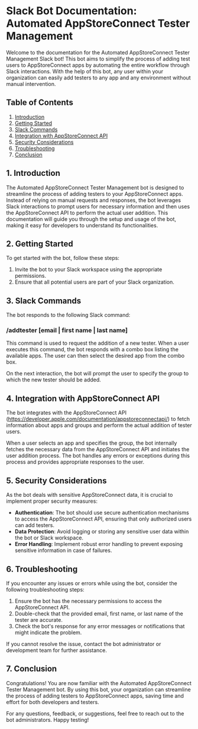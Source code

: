 # Slack Bot Documentation: Automated AppStoreConnect Tester Management

Welcome to the documentation for the Automated AppStoreConnect Tester Management Slack bot! This bot aims to simplify the process of adding test users to AppStoreConnect apps by automating the entire workflow through Slack interactions. With the help of this bot, any user within your organization can easily add testers to any app and any environment without manual intervention.

## Table of Contents
1. [Introduction](#1-introduction)
2. [Getting Started](#2-getting-started)
3. [Slack Commands](#3-slack-commands)
4. [Integration with AppStoreConnect API](#integration-with-appstoreconnect-api)
5. [Security Considerations](#5-security-considerations)
6. [Troubleshooting](#6-troubleshooting)
7. [Conclusion](#7-conclusion)

## 1. Introduction
The Automated AppStoreConnect Tester Management bot is designed to streamline the process of adding testers to your AppStoreConnect apps. Instead of relying on manual requests and responses, the bot leverages Slack interactions to prompt users for necessary information and then uses the AppStoreConnect API to perform the actual user addition. This documentation will guide you through the setup and usage of the bot, making it easy for developers to understand its functionalities.

## 2. Getting Started
To get started with the bot, follow these steps:

1. Invite the bot to your Slack workspace using the appropriate permissions.
2. Ensure that all potential users are part of your Slack organization.

## 3. Slack Commands
The bot responds to the following Slack command:

### /addtester [email | first name | last name]
This command is used to request the addition of a new tester. When a user executes this command, the bot responds with a combo box listing the available apps. The user can then select the desired app from the combo box.

On the next interaction, the bot will prompt the user to specify the group to which the new tester should be added.

## 4. Integration with AppStoreConnect API
The bot integrates with the AppStoreConnect API (https://developer.apple.com/documentation/appstoreconnectapi/) to fetch information about apps and groups and perform the actual addition of tester users.

When a user selects an app and specifies the group, the bot internally fetches the necessary data from the AppStoreConnect API and initiates the user addition process. The bot handles any errors or exceptions during this process and provides appropriate responses to the user.

## 5. Security Considerations
As the bot deals with sensitive AppStoreConnect data, it is crucial to implement proper security measures:

- **Authentication**: The bot should use secure authentication mechanisms to access the AppStoreConnect API, ensuring that only authorized users can add testers.
- **Data Protection**: Avoid logging or storing any sensitive user data within the bot or Slack workspace.
- **Error Handling**: Implement robust error handling to prevent exposing sensitive information in case of failures.

## 6. Troubleshooting
If you encounter any issues or errors while using the bot, consider the following troubleshooting steps:

1. Ensure the bot has the necessary permissions to access the AppStoreConnect API.
2. Double-check that the provided email, first name, or last name of the tester are accurate.
3. Check the bot's response for any error messages or notifications that might indicate the problem.

If you cannot resolve the issue, contact the bot administrator or development team for further assistance.

## 7. Conclusion
Congratulations! You are now familiar with the Automated AppStoreConnect Tester Management bot. By using this bot, your organization can streamline the process of adding testers to AppStoreConnect apps, saving time and effort for both developers and testers.

For any questions, feedback, or suggestions, feel free to reach out to the bot administrators. Happy testing!